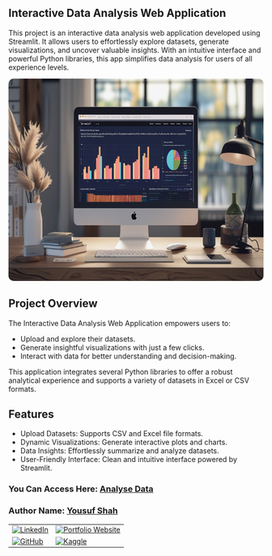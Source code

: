 ## **Interactive Data Analysis Web Application**

This project is an interactive data analysis web application developed using Streamlit. It allows users to effortlessly explore datasets, generate visualizations, and uncover valuable insights. With an intuitive interface and powerful Python libraries, this app simplifies data analysis for users of all experience levels.

<div style="text-align: center;">
    <img src="analysis.jpg" alt="My Banner" style="width: 100%; max-width: 700px; height:400px; border-radius: 10px;"/>
</div>

## **Project Overview**

The Interactive Data Analysis Web Application empowers users to:

- Upload and explore their datasets.
- Generate insightful visualizations with just a few clicks.
- Interact with data for better understanding and decision-making.

This application integrates several Python libraries to offer a robust analytical experience and supports a variety of datasets in Excel or CSV formats.

## **Features**

- Upload Datasets: Supports CSV and Excel file formats.
- Dynamic Visualizations: Generate interactive plots and charts.
- Data Insights: Effortlessly summarize and analyze datasets.
- User-Friendly Interface: Clean and intuitive interface powered by Streamlit.

### You Can Access Here: [Analyse Data](https://data-analyses.streamlit.app/)

<div class="contact-info">
  <h3 class="section-title">
    <strong>Author Name:</strong>
    <a href="https://www.linkedin.com/in/yousuf-shah-7ba9492b4/" target="_blank">Yousuf Shah</a>
  </h3>
  <table>
    <tr>
      <td>
        <a href="https://www.linkedin.com/in/yousuf-shah-7ba9492b4/" target="_blank">
          <img src="https://img.shields.io/badge/LinkedIn-Profile-blue?style=for-the-badge&logo=linkedin" alt="LinkedIn" />
        </a>
      </td>
      <td>
        <a href="https://yousfshah.github.io/Portfolio_Website/" target="_blank">
          <img src="https://img.shields.io/badge/Portfolio_Website-Website-blue?style=for-the-badge&logo=link" alt="Portfolio Website" />
        </a>
      </td>
    </tr>
    <tr>
      <td>
        <a href="https://github.com/Yousfshah" target="_blank">
          <img src="https://img.shields.io/badge/GitHub-Profile-green?style=for-the-badge&logo=github" alt="GitHub" />
        </a>
      </td>
      <td>
        <a href="https://www.kaggle.com/yousufshah" target="_blank">
          <img src="https://img.shields.io/badge/Kaggle-Profile-orange?style=for-the-badge&logo=kaggle" alt="Kaggle" />
        </a>
      </td>
    </tr>
  </table>
</div>
